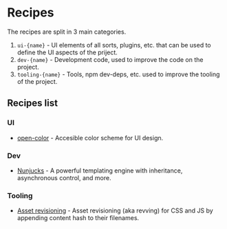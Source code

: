 # Recipes

The recipes are split in 3 main categories.

1. `ui-{name}` - UI elements of all sorts, plugins, etc. that can be used to define the UI aspects of the priject.
2. `dev-{name}` - Development code, used to improve the code on the project.
3. `tooling-{name}` - Tools, npm dev-deps, etc. used to improve the tooling of the project.

## Recipes list

### UI

* [open-color](ui-open-color.md) - Accesible color scheme for UI design.

### Dev

* [Nunjucks](dev-nunjucks-tpl.md) - A powerful templating engine with inheritance, asynchronous control, and more.

### Tooling

* [Asset revisioning](tooling-asset-revisioning.md) - Asset revisioning (aka revving) for CSS and JS by appending content hash to their filenames.
